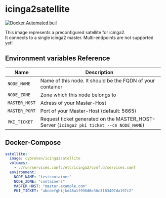 # icinga2satellite
[![Docker Automated buil](https://img.shields.io/docker/automated/jrottenberg/ffmpeg.svg)](https://hub.docker.com/r/cybroken/icinga2satellite/)

This image represents a preconfigured satellite for icinga2.  
It connects to a single icinga2 master. Multi-endpoints are not supported yet!

## Environment variables Reference

| Name | Description |
| ---------------------- | ----------- |
| `NODE_NAME` | Name of this node. It should be the FQDN of your container |
| `NODE_ZONE` | Zone which this node belongs to |
| `MASTER_HOST` | Adress of your Master-Host |
| `MASTER_PORT` | Port of your Master-Host (default: 5665) |
| `PKI_TICKET` | Request ticket generated on the MASTER_HOST-Server (`icinga2 pki ticket --cn NODE_NAME`) |

## Docker-Compose
```yml
satellite:
  image: cybroken/icinga2satellite
  volumes:
    - ./run/services.conf:/etc/icinga2/conf.d/services.conf
  environment:
    NODE_NAME: "testcontainer"
    NODE_ZONE: "containers"
    MASTER_HOST: "master.example.com"
    PKI_TICKET: "abcdefghijkd48a1f996d6e36c3183407da197c2" 
```
